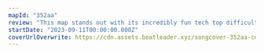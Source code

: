```yaml
---
mapId: "352aa"
review: "This map stands out with its incredibly fun tech top difficulty and a full spread of well made lowers to choose from for all skill levels. And with a nice chroma lightshow."
startDate: "2023-09-11T00:00:00.000Z"
coverUrlOverwrite: https://cdn.assets.beatleader.xyz/songcover-352aa-cover.png
---
```

